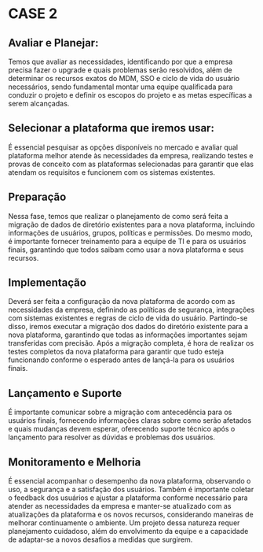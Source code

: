 # CASE 2

## Avaliar e Planejar:

Temos que avaliar as necessidades, identificando por que a empresa precisa fazer o upgrade e quais problemas serão resolvidos, além de determinar os recursos exatos do MDM, SSO e ciclo de vida do usuário necessários, sendo fundamental montar uma equipe qualificada para conduzir o projeto e definir os escopos do projeto e as metas específicas a serem alcançadas.

## Selecionar a plataforma que iremos usar:

É essencial pesquisar as opções disponíveis no mercado e avaliar qual plataforma melhor atende às necessidades da empresa, realizando testes e provas de conceito com as plataformas selecionadas para garantir que elas atendam os requisitos e funcionem com os sistemas existentes.

## Preparação

Nessa fase, temos que realizar o planejamento de como será feita a migração de dados de diretório existentes para a nova plataforma, incluindo informações de usuários, grupos, políticas e permissões. Do mesmo modo, é importante fornecer treinamento para a equipe de TI e para os usuários finais, garantindo que todos saibam como usar a nova plataforma e seus recursos.

## Implementação

Deverá ser feita a configuração da nova plataforma de acordo com as necessidades da empresa, definindo as políticas de segurança, integrações com sistemas existentes e regras de ciclo de vida do usuário. Partindo-se disso, iremos executar a migração dos dados do diretório existente para a nova plataforma, garantindo que todas as informações importantes sejam transferidas com precisão. Após a migração completa, é hora de realizar os testes completos da nova plataforma para garantir que tudo esteja funcionando conforme o esperado antes de lançá-la para os usuários finais.

## Lançamento e Suporte

É importante comunicar sobre a migração com antecedência para os usuários finais, fornecendo informações claras sobre como serão afetados e quais mudanças devem esperar, oferecendo suporte técnico após o lançamento para resolver as dúvidas e problemas dos usuários.

## Monitoramento e Melhoria

É essencial acompanhar o desempenho da nova plataforma, observando o uso, a segurança e a satisfação dos usuários. Também é importante coletar o feedback dos usuários e ajustar a plataforma conforme necessário para atender as necessidades da empresa e manter-se atualizado com as atualizações da plataforma e os novos recursos, considerando maneiras de melhorar continuamente o ambiente.
Um projeto dessa natureza requer planejamento cuidadoso, além do envolvimento da equipe e a capacidade de adaptar-se a novos desafios a medidas que surgirem.
